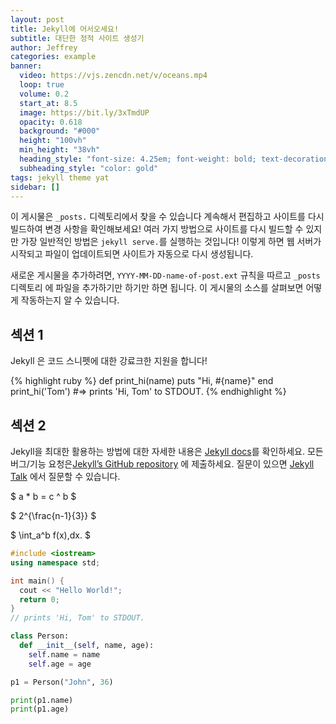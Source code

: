 ```yaml
---
layout: post
title: Jekyll에 어서오세요!
subtitle: 대단한 정적 사이트 생성기
author: Jeffrey
categories: example
banner:
  video: https://vjs.zencdn.net/v/oceans.mp4
  loop: true
  volume: 0.2
  start_at: 8.5
  image: https://bit.ly/3xTmdUP
  opacity: 0.618
  background: "#000"
  height: "100vh"
  min_height: "38vh"
  heading_style: "font-size: 4.25em; font-weight: bold; text-decoration: underline"
  subheading_style: "color: gold"
tags: jekyll theme yat
sidebar: []
---
```


이 게시물은 `_posts.` 디렉토리에서 찾을 수 있습니다  계속해서 편집하고 사이트를 다시 빌드하여 변경 사항을 확인해보세요! 여러 가지 방법으로 사이트를 다시 빌드할 수 있지만 가장 일반적인 방법은 `jekyll serve.`를 실행하는 것입니다! 이렇게 하면 웹 서버가 시작되고 파일이 업데이트되면 사이트가 자동으로 다시 생성됩니다.

새로운 게시물을 추가하려면, `YYYY-MM-DD-name-of-post.ext` 규칙을 따르고 `_posts` 디렉토리 에 파일을 추가하기만 하기만 하면 됩니다. 이 게시물의 소스를 살펴보면 어떻게 작동하는지 알 수 있습니다.

## 섹션 1

Jekyll 은 코드 스니펫에 대한 강료크한 지원을 합니다!

{% highlight ruby %}
def print_hi(name)
puts "Hi, #{name}"
end
print_hi('Tom')
#=> prints 'Hi, Tom' to STDOUT.
{% endhighlight %}

## 섹션 2

Jekyll을 최대한 활용하는 방법에 대한 자세한 내용은 [Jekyll docs][jekyll-docs]를 확인하세요. 모든 버그/기능 요청은[Jekyll’s GitHub repository][jekyll-gh] 에 제출하세요. 질문이 있으면 [Jekyll Talk][jekyll-talk] 에서 질문할 수 있습니다.

[jekyll-docs]: https://jekyllrb.com/docs/home
[jekyll-gh]: https://github.com/jekyll/jekyll
[jekyll-talk]: https://talk.jekyllrb.com/

$ a \* b = c ^ b $

$ 2^{\frac{n-1}{3}} $

$ \int_a^b f(x)\,dx. $

```cpp
#include <iostream>
using namespace std;

int main() {
  cout << "Hello World!";
  return 0;
}
// prints 'Hi, Tom' to STDOUT.
```

```python
class Person:
  def __init__(self, name, age):
    self.name = name
    self.age = age

p1 = Person("John", 36)

print(p1.name)
print(p1.age)
```
